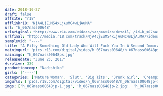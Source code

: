```yaml
---
date: 2018-10-27
draft: false
affsite: "r18"
afflinkr18: "NjA4LjEuMS4xLjAuMC4wLjAuMA"
url: "h_067nass00648"
urloriginal: "http://www.r18.com/videos/vod/movies/detail/-/id=h_067nass00648"
urlfinal: "http://media.r18.com/track/NjA4LjEuMS4xLjAuMC4wLjAuMA/videos/vod/movies/detail/-/id=h_067nass00648"
samplevid: "----"
title: "A Fifty Something Old Lady Who Will Fuck You In A Second Immoral Lust Hell 10 Ladies/4 Hours 2"
mainimgurl: "pics.r18.com/digital/video/h_067nass00648/h_067nass00648ps.jpg"
mainimgs: "h_067nass00648ps.jpg"
releasedate: "June 23, 2017"
duration: 239
productioncomp: "Nadeshiko"
girls: ['----']
categories: ['Mature Woman', 'Slut', 'Big Tits', 'Drunk Girl', 'Creampie', 'Gonzo', 'Compilation', 'Over 4 Hours', 'Hi-Def']
imgurls: ['pics.r18.com/digital/video/h_067nass00648/h_067nass00648jp-1.jpg', 'pics.r18.com/digital/video/h_067nass00648/h_067nass00648jp-2.jpg', 'pics.r18.com/digital/video/h_067nass00648/h_067nass00648jp-3.jpg', 'pics.r18.com/digital/video/h_067nass00648/h_067nass00648jp-4.jpg', 'pics.r18.com/digital/video/h_067nass00648/h_067nass00648jp-5.jpg', 'pics.r18.com/digital/video/h_067nass00648/h_067nass00648jp-6.jpg', 'pics.r18.com/digital/video/h_067nass00648/h_067nass00648jp-7.jpg', 'pics.r18.com/digital/video/h_067nass00648/h_067nass00648jp-8.jpg', 'pics.r18.com/digital/video/h_067nass00648/h_067nass00648jp-9.jpg', 'pics.r18.com/digital/video/h_067nass00648/h_067nass00648jp-10.jpg', 'pics.r18.com/digital/video/h_067nass00648/h_067nass00648jp-11.jpg', 'pics.r18.com/digital/video/h_067nass00648/h_067nass00648jp-12.jpg', 'pics.r18.com/digital/video/h_067nass00648/h_067nass00648jp-13.jpg', 'pics.r18.com/digital/video/h_067nass00648/h_067nass00648jp-14.jpg', 'pics.r18.com/digital/video/h_067nass00648/h_067nass00648jp-15.jpg', 'pics.r18.com/digital/video/h_067nass00648/h_067nass00648jp-16.jpg', 'pics.r18.com/digital/video/h_067nass00648/h_067nass00648jp-17.jpg', 'pics.r18.com/digital/video/h_067nass00648/h_067nass00648jp-18.jpg', 'pics.r18.com/digital/video/h_067nass00648/h_067nass00648jp-19.jpg', 'pics.r18.com/digital/video/h_067nass00648/h_067nass00648jp-20.jpg']
imgs: ['h_067nass00648jp-1.jpg', 'h_067nass00648jp-2.jpg', 'h_067nass00648jp-3.jpg', 'h_067nass00648jp-4.jpg', 'h_067nass00648jp-5.jpg', 'h_067nass00648jp-6.jpg', 'h_067nass00648jp-7.jpg', 'h_067nass00648jp-8.jpg', 'h_067nass00648jp-9.jpg', 'h_067nass00648jp-10.jpg', 'h_067nass00648jp-11.jpg', 'h_067nass00648jp-12.jpg', 'h_067nass00648jp-13.jpg', 'h_067nass00648jp-14.jpg', 'h_067nass00648jp-15.jpg', 'h_067nass00648jp-16.jpg', 'h_067nass00648jp-17.jpg', 'h_067nass00648jp-18.jpg', 'h_067nass00648jp-19.jpg', 'h_067nass00648jp-20.jpg']
---
```

